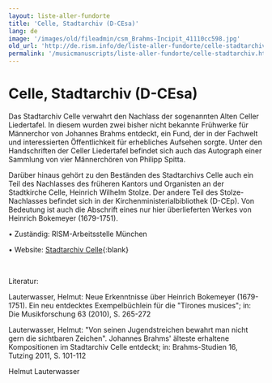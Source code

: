 ```yaml
---
layout: liste-aller-fundorte
title: 'Celle, Stadtarchiv (D-CEsa)'
lang: de
image: '/images/old/fileadmin/csm_Brahms-Incipit_41110cc598.jpg'
old_url: 'http://de.rism.info/de/liste-aller-fundorte/celle-stadtarchiv.html'
permalink: '/musicmanuscripts/liste-aller-fundorte/celle-stadtarchiv.html'
---
```



# Celle, Stadtarchiv (D-CEsa)


Das Stadtarchiv Celle verwahrt den Nachlass der sogenannten Alten Celler Liedertafel. In diesem wurden zwei bisher nicht bekannte Frühwerke für Männerchor von Johannes Brahms entdeckt, ein Fund, der in der Fachwelt und interessierten Öffentlichkeit für erhebliches Aufsehen sorgte. Unter den Handschriften der Celler Liedertafel befindet sich auch das Autograph einer Sammlung von vier Männerchören von Philipp Spitta.

Darüber hinaus gehört zu den Beständen des Stadtarchivs Celle auch ein Teil des Nachlasses des früheren Kantors und Organisten an der Stadtkirche Celle, Heinrich Wilhelm Stolze. Der andere Teil des Stolze-Nachlasses befindet sich in der Kirchenministerialbibliothek (D-CEp). Von Bedeutung ist auch die Abschrift eines nur hier überlieferten Werkes von Heinrich Bokemeyer (1679-1751).

• Zuständig: RISM-Arbeitsstelle München

• Website: [Stadtarchiv Celle](http://www.stadtarchiv-celle.findbuch.net/php/main.php?ar_id=3262 "Opens external link in new window"){:blank}

&nbsp;

Literatur:

Lauterwasser, Helmut: Neue Erkenntnisse über Heinrich Bokemeyer (1679-1751). Ein neu entdecktes Exempelbüchlein für die "Tirones musices"; in: Die Musikforschung 63 (2010), S. 265-272

Lauterwasser, Helmut: "Von seinen Jugendstreichen bewahrt man nicht gern die sichtbaren Zeichen". Johannes Brahms' älteste erhaltene Kompositionen im Stadtarchiv Celle entdeckt; in: Brahms-Studien 16, Tutzing 2011, S. 101-112

Helmut Lauterwasser
